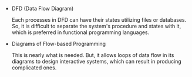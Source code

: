 * DFD (Data Flow Diagram)

  Each processes in DFD can have their states utilizing files or databases.
  So, it is difficult to separate the system's procedure and states with it,
  which is preferred in functional programming languages.

* Diagrams of Flow-based Programming

  This is nearly what is needed. But, it allows loops of data flow in its
  diagrams to design interactive systems, which can result in producing
  complicated ones.
